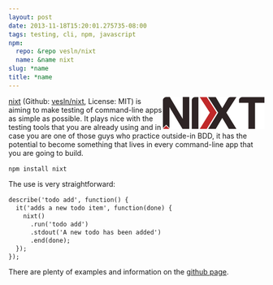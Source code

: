 ```yaml
---
layout: post
date: 2013-11-18T15:20:01.275735-08:00
tags: testing, cli, npm, javascript
npm:
  repo: &repo vesln/nixt
  name: &name nixt
slug: *name
title: *name
---
```

<img class="hide-on-mobile" src="/images/posts/nixt.jpg" style="width: 200px; float: right"/>

[nixt][browsenpm] (Github: [vesln/nixt][github], License: MIT) is aiming to make testing of
command-line apps as simple as possible. It plays nice with the testing
tools that you are already using and in case you are one of those guys
who practice outside-in BDD, it has the potential to become something
that lives in every command-line app that you are going to build.

    npm install nixt

The use is very straightforward:

    describe('todo add', function() {
      it('adds a new todo item', function(done) {
        nixt()
          .run('todo add')
          .stdout('A new todo has been added')
          .end(done);
      });
    });

There are plenty of examples and information on the [github
page][github].

[browsenpm]: http://browsenpm.org/package/nixt
[github]: https://github.com/vesln/nixt